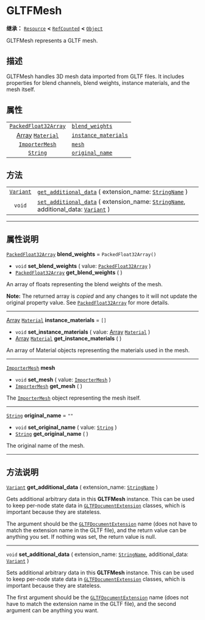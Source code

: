<!-- ⚠ 请勿编辑本文件 ⚠ -->
<!-- 本文档使用脚本从 WeDot 引擎源码仓库生成。 -->
<!-- 生成脚本：https://github.com/WeDot-Engine/WeDot/tree/4.3/doc/tools/make_md.py； -->
<!-- 原文件：https://github.com/WeDot-Engine/WeDot/tree/4.3/modules/gltf/doc_classes/GLTFMesh.xml。 -->

<div id="_class_gltfmesh"></div>

# GLTFMesh

**继承：** [`Resource`](class_resource.md) **<** [`RefCounted`](class_refcounted.md) **<** [`Object`](class_object.md)

GLTFMesh represents a GLTF mesh.

## 描述

GLTFMesh handles 3D mesh data imported from GLTF files. It includes properties for blend channels, blend weights, instance materials, and the mesh itself.

## 属性

|||
|:-:|:--|
| [`PackedFloat32Array`](class_packedfloat32array.md)     | [`blend_weights`](#class_gltfmesh_property_blend_weights)           | ``PackedFloat32Array()`` |
| [Array](class_array.md) [`Material`](class_material.md) | [`instance_materials`](#class_gltfmesh_property_instance_materials) | ``[]``                   |
| [`ImporterMesh`](class_importermesh.md)                 | [`mesh`](#class_gltfmesh_property_mesh)                             |                          |
| [`String`](class_string.md)                             | [`original_name`](#class_gltfmesh_property_original_name)           | ``""``                   |

## 方法

|||
|:-:|:--|
| [`Variant`](class_variant.md) | [`get_additional_data`](class_gltfmeshmd#class_gltfmesh_method_get_additional_data) ( extension_name: [`StringName`](class_stringname.md) )                                                 |
| `void`                        | [`set_additional_data`](class_gltfmeshmd#class_gltfmesh_method_set_additional_data) ( extension_name: [`StringName`](class_stringname.md), additional_data: [`Variant`](class_variant.md) ) |

<!-- rst-class:: classref-section-separator -->

---

## 属性说明

<div id="_class_gltfmesh_property_blend_weights"></div>

[`PackedFloat32Array`](class_packedfloat32array.md) **blend_weights** = ``PackedFloat32Array()`` <div id="class_gltfmesh_property_blend_weights"></div>

- `void` **set_blend_weights** ( value: [`PackedFloat32Array`](class_packedfloat32array.md) )
- [`PackedFloat32Array`](class_packedfloat32array.md) **get_blend_weights** ( )

An array of floats representing the blend weights of the mesh.

**Note:** The returned array is *copied* and any changes to it will not update the original property value. See [`PackedFloat32Array`](class_packedfloat32array.md) for more details.

<!-- rst-class:: classref-item-separator -->

---

<div id="_class_gltfmesh_property_instance_materials"></div>

[Array](class_array.md) [`Material`](class_material.md) **instance_materials** = ``[]`` <div id="class_gltfmesh_property_instance_materials"></div>

- `void` **set_instance_materials** ( value: [Array](class_array.md) [`Material`](class_material.md) )
- [Array](class_array.md) [`Material`](class_material.md) **get_instance_materials** ( )

An array of Material objects representing the materials used in the mesh.

<!-- rst-class:: classref-item-separator -->

---

<div id="_class_gltfmesh_property_mesh"></div>

[`ImporterMesh`](class_importermesh.md) **mesh** <div id="class_gltfmesh_property_mesh"></div>

- `void` **set_mesh** ( value: [`ImporterMesh`](class_importermesh.md) )
- [`ImporterMesh`](class_importermesh.md) **get_mesh** ( )

The [`ImporterMesh`](class_importermesh.md) object representing the mesh itself.

<!-- rst-class:: classref-item-separator -->

---

<div id="_class_gltfmesh_property_original_name"></div>

[`String`](class_string.md) **original_name** = ``""`` <div id="class_gltfmesh_property_original_name"></div>

- `void` **set_original_name** ( value: [`String`](class_string.md) )
- [`String`](class_string.md) **get_original_name** ( )

The original name of the mesh.

<!-- rst-class:: classref-section-separator -->

---

## 方法说明

<div id="_class_gltfmesh_method_get_additional_data"></div>

[`Variant`](class_variant.md) **get_additional_data** ( extension_name: [`StringName`](class_stringname.md) )<div id="class_gltfmesh_method_get_additional_data"></div>

Gets additional arbitrary data in this **GLTFMesh** instance. This can be used to keep per-node state data in [`GLTFDocumentExtension`](class_gltfdocumentextension.md) classes, which is important because they are stateless.

The argument should be the [`GLTFDocumentExtension`](class_gltfdocumentextension.md) name (does not have to match the extension name in the GLTF file), and the return value can be anything you set. If nothing was set, the return value is null.

<!-- rst-class:: classref-item-separator -->

---

<div id="_class_gltfmesh_method_set_additional_data"></div>

`void` **set_additional_data** ( extension_name: [`StringName`](class_stringname.md), additional_data: [`Variant`](class_variant.md) )<div id="class_gltfmesh_method_set_additional_data"></div>

Sets additional arbitrary data in this **GLTFMesh** instance. This can be used to keep per-node state data in [`GLTFDocumentExtension`](class_gltfdocumentextension.md) classes, which is important because they are stateless.

The first argument should be the [`GLTFDocumentExtension`](class_gltfdocumentextension.md) name (does not have to match the extension name in the GLTF file), and the second argument can be anything you want.

[^virtual]: 本方法通常需要用户覆盖才能生效。
[^const]: 本方法无副作用，不会修改该实例的任何成员变量。
[^vararg]: 本方法除了能接受在此处描述的参数外，还能够继续接受任意数量的参数。
[^constructor]: 本方法用于构造某个类型。
[^static]: 调用本方法无需实例，可直接使用类名进行调用。
[^operator]: 本方法描述的是使用本类型作为左操作数的有效运算符。
[^bitfield]: 这个值是由下列位标志构成位掩码的整数。
[^void]: 无返回值。
